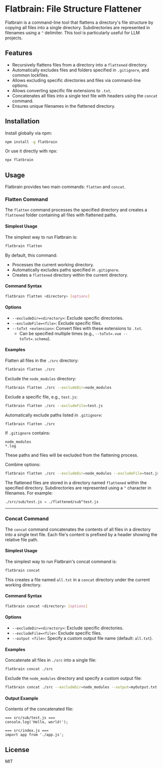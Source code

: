 # Flatbrain: File Structure Flattener

Flatbrain is a command-line tool that flattens a directory's file structure by copying all files into a single directory. Subdirectories are represented in filenames using a `^` delimiter. This tool is particularly useful for LLM projects.

## Features

- Recursively flattens files from a directory into a `flattened` directory.
- Automatically excludes files and folders specified in `.gitignore`, and common lockfiles.
- Allows excluding specific directories and files via command-line options.
- Allows converting specific file extensions to `.txt`.
- Concatenates all files into a single text file with headers using the `concat` command.
- Ensures unique filenames in the flattened directory.

## Installation

Install globally via npm:

```bash
npm install -g flatbrain
```

Or use it directly with npx:

```bash
npx flatbrain
```

## Usage

Flatbrain provides two main commands: `flatten` and `concat`.

### Flatten Command

The `flatten` command processes the specified directory and creates a `flattened` folder containing all files with flattened paths.

#### Simplest Usage

The simplest way to run Flatbrain is:

```bash
flatbrain flatten
```

By default, this command:

- Processes the current working directory.
- Automatically excludes paths specified in `.gitignore`.
- Creates a `flattened` directory within the current directory.

#### Command Syntax

```bash
flatbrain flatten <directory> [options]
```

#### Options

- `--excludeDir=<directory>`: Exclude specific directories.
- `--excludeFile=<file>`: Exclude specific files.
- `--toTxt <extension>`: Convert files with these extensions to `.txt`.
  - Can be specified multiple times (e.g., `--toTxt=.vue --toTxt=.schema`).

#### Examples

Flatten all files in the `./src` directory:

```bash
flatbrain flatten ./src
```

Exclude the `node_modules` directory:

```bash
flatbrain flatten ./src --excludeDir=node_modules
```

Exclude a specific file, e.g., `test.js`:

```bash
flatbrain flatten ./src --excludeFile=test.js
```

Automatically exclude paths listed in `.gitignore`:

```bash
flatbrain flatten ./src
```

If `.gitignore` contains:

```plaintext
node_modules
*.log
```

These paths and files will be excluded from the flattening process.

Combine options:

```bash
flatbrain flatten ./src --excludeDir=node_modules --excludeFile=test.js
```

The flattened files are stored in a directory named `flattened` within the specified directory. Subdirectories are represented using a `^` character in filenames. For example:

```plaintext
./src/sub/test.js → ./flattened/sub^test.js
```

---

### Concat Command

The `concat` command concatenates the contents of all files in a directory into a single text file. Each file's content is prefixed by a header showing the relative file path.

#### Simplest Usage

The simplest way to run Flatbrain's concat command is:

```bash
flatbrain concat
```

This creates a file named `all.txt` in a `concat` directory under the current working directory.

#### Command Syntax

```bash
flatbrain concat <directory> [options]
```

#### Options

- `--excludeDir=<directory>`: Exclude specific directories.
- `--excludeFile=<file>`: Exclude specific files.
- `--output <file>`: Specify a custom output file name (default: `all.txt`).

#### Examples

Concatenate all files in `./src` into a single file:

```bash
flatbrain concat ./src
```

Exclude the `node_modules` directory and specify a custom output file:

```bash
flatbrain concat ./src --excludeDir=node_modules --output=myOutput.txt
```

#### Output Example

Contents of the concatenated file:

```plaintext
=== src/sub/test.js ===
console.log('Hello, world!');

=== src/index.js ===
import app from './app.js';
```

## License

MIT
